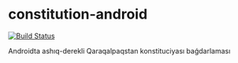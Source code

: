 # constitution-android
[![Build Status](https://travis-ci.org/shagalalab/constitution-android.svg?branch=master)](https://travis-ci.org/shagalalab/constitution-android)

Androidta ashıq-derekli Qaraqalpaqstan konstituciyası baǵdarlaması
